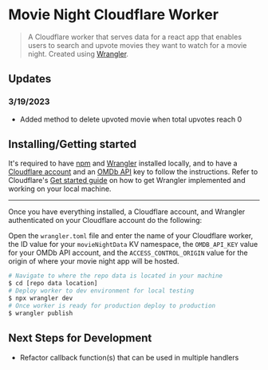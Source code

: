 # Movie Night Cloudflare Worker

> A Cloudflare worker that serves data for a react app that enables users to search and upvote movies they want to watch for a movie night. Created using [Wrangler](https://www.npmjs.com/package/wrangler).

## Updates

### 3/19/2023
* Added method to delete upvoted movie when total upvotes reach 0

## Installing/Getting started

It's required to have [npm](https://www.npmjs.com/get-npm) and [Wrangler](https://www.npmjs.com/package/wrangler) installed locally, and to have a [Cloudflare account](https://www.cloudflare.com/) and an [OMDb API](https://www.omdbapi.com/) key to follow the instructions. Refer to Cloudflare's [Get started guide](https://developers.cloudflare.com/workers/get-started/guide/) on how to get Wrangler implemented and working on your local machine.

---

Once you have everything installed, a Cloudflare account, and Wrangler authenticated on your Cloudflare account do the following:

Open the `wrangler.toml` file and enter the name of your Cloudflare worker, the ID value for your `movieNightData` KV namespace, the `OMDB_API_KEY` value for your OMDb API account, and the `ACCESS_CONTROL_ORIGIN` value for the origin of where your movie night app will be hosted.

```sh
# Navigate to where the repo data is located in your machine
$ cd [repo data location]
# Deploy worker to dev environment for local testing
$ npx wrangler dev
# Once worker is ready for production deploy to production
$ wrangler publish
```

## Next Steps for Development
* Refactor callback function(s) that can be used in multiple handlers